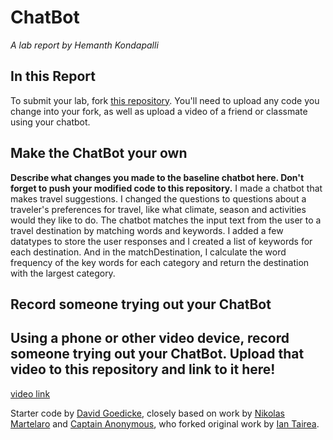 # ChatBot

*A lab report by Hemanth Kondapalli*

## In this Report

To submit your lab, fork [this repository](https://github.com/FAR-Lab/IDD-Fa18-Lab6). You'll need to upload any code you change into your fork, as well as upload a video of a friend or classmate using your chatbot.

## Make the ChatBot your own

**Describe what changes you made to the baseline chatbot here. Don't forget to push your modified code to this repository.**
I made a chatbot that makes travel suggestions. I changed the questions to questions about a traveler's preferences for travel, like what climate, season and activities would they like to do. The chatbot matches the input text from the user to a travel destination by matching words and keywords. I added a few datatypes to store the user responses and I created a list of keywords for each destination. And in the matchDestination, I calculate the word frequency of the key words for each category and return the destination with the largest category. 

## Record someone trying out your ChatBot

**Using a phone or other video device, record someone trying out your ChatBot. Upload that video to this repository and link to it here!** <br>
---
[video link](https://youtu.be/aCj7BlukMJ0)

Starter code by [David Goedicke](mailto:da.goedicke@gmail.com), closely based on work by [Nikolas Martelaro](mailto:nmartelaro@gmail.com) and [Captain Anonymous](https://codepen.io/anon/pen/PEVYXz), who forked original work by [Ian Tairea](https://codepen.io/mrtairea/pen/yJapwv).
